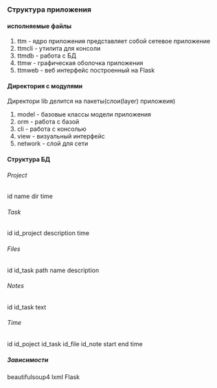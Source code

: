 ### Структура приложения

#### исполняемые файлы
1. ttm - ядро приложения представляет собой сетевое приложение
1. ttmcli - утилита для консоли
1. ttmdb - работа с БД
1. ttmw - графическая оболочка приложения
2. ttmweb - веб интерфейс построенный на Flask

#### Директория с модулями

Директори lib делится на пакеты(слои(layer) приложеия)

1. model - базовые классы модели приложения
1. orm - работа с базой
1. cli - работа с консолью
1. view - визуальный интерфейс
1. network - слой для сети

#### Структура БД

###### Project
id
name
dir
time

###### Task
id
id_project
description
time

###### Files
id
id_task
path
name
description

###### Notes
id
id_task
text

###### Time
id
id_poject
id_task
id_file
id_note
start
end
time


##### Зависимости
beautifulsoup4
lxml
Flask
